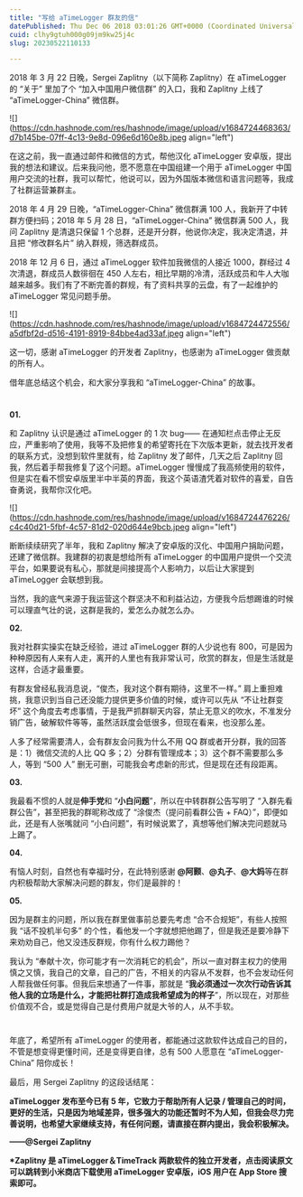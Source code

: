 ```yaml
---
title: "写给 aTimeLogger 群友的信"
datePublished: Thu Dec 06 2018 03:01:26 GMT+0000 (Coordinated Universal Time)
cuid: clhy9gtuh000g09jm9kw25j4c
slug: 20230522110133

---
```


2018 年 3 月 22 日晚，Sergei Zaplitny（以下简称 Zaplitny）在 aTimeLogger 的 “关于” 里加了个 “加入中国用户微信群” 的入口，我和 Zaplitny 上线了 “aTimeLogger-China” 微信群。

![](https://cdn.hashnode.com/res/hashnode/image/upload/v1684724468363/d7b145be-07ff-4c13-9e8d-096e6d160e8b.jpeg align="left")

在这之前，我一直通过邮件和微信的方式，帮他汉化 aTimeLogger 安卓版，提出我的想法和建议。后来我问他，愿不愿意在中国组建一个用于 aTimeLogger 中国用户交流的社群，我可以帮忙，他说可以，因为外国版本微信和语言问题等，我成了社群运营兼群主。

2018 年 4 月 29 日晚，“aTimeLogger-China” 微信群满 100 人，我新开了中转群方便扫码；2018 年 5 月 28 日，“aTimeLogger-China” 微信群满 500 人，我问 Zaplitny 是清退只保留 1 个总群，还是开分群，他说你决定，我决定清退，并且把 “修改群名片” 纳入群规，筛选群成员。

2018 年 12 月 6 日，通过 aTimeLogger 软件加我微信的人接近 1000，群经过 4 次清退，群成员人数徘徊在 450 人左右，相比早期的冷清，活跃成员和牛人大咖越来越多。我们有了不断完善的群规，有了资料共享的云盘，有了一起维护的 aTimeLogger 常见问题手册。

![](https://cdn.hashnode.com/res/hashnode/image/upload/v1684724472556/a5dfbf2d-d516-4191-8919-84bbe4ad33af.jpeg align="left")

这一切，感谢 aTimeLogger 的开发者 Zaplitny，也感谢为 aTimeLogger 做贡献的所有人。

借年底总结这个机会，和大家分享我和 “aTimeLogger-China” 的故事。

#

**01.**

和 Zaplitny 认识是通过 aTimeLogger 的 1 次 bug—— 在通知栏点击停止无反应，严重影响了使用，我等不及把修复的希望寄托在下次版本更新，就去找开发者的联系方式，没想到软件里就有，给 Zaplitny 发了邮件，几天之后 Zaplitny 回我，然后着手帮我修复了这个问题。aTimeLogger 慢慢成了我高频使用的软件，但是实在看不惯安卓版里半中半英的界面，我这个英语渣凭着对软件的喜爱，自告奋勇说，我帮你汉化吧。

![](https://cdn.hashnode.com/res/hashnode/image/upload/v1684724476226/c4c40d21-5fbf-4c57-81d2-020d644e9bcb.jpeg align="left")

断断续续研究了半年，我和 Zaplitny 解决了安卓版的汉化、中国用户捐助问题，还建了微信群。我建群的初衷是想给所有 aTimeLogger 的中国用户提供一个交流平台，如果要说有私心，那就是间接提高个人影响力，以后让大家提到 aTimeLogger 会联想到我。

当然，我的底气来源于我运营这个群坚决不和利益沾边，方便我今后想踢谁的时候可以理直气壮的说，这群是我的，爱怎么办就怎么办。

**02.**

我对社群实操实在缺乏经验，进过 aTimeLogger 群的人少说也有 800，可是因为种种原因有人来有人走，离开的人里也有我非常认可，欣赏的群友，但是生活就是这样，合适才最重要。

有群友曾经私我消息说，“俊杰，我对这个群有期待，这里不一样。” 肩上重担难挑，我意识到当自己还没能力提供更多价值的时候，或许可以先从 “不让社群变坏” 这个角度去考虑事情，于是我严抓群聊天内容，禁止无意义的吹水，不准发分销广告，破解软件等等，虽然活跃度会低很多，但现在看来，也没那么差。

人多了经常需要清人，会有群友会问我为什么不用 QQ 群或者开分群，我的回答是：1）微信交流的人比 QQ 多；2）分群有管理成本；3）这个群不需要那么多人，等到 “500 人” 删无可删，可能我会考虑新的形式，但是现在还有段距离。

**03.**

我最看不惯的人就是**伸手党**和 “**小白问题**”，所以在中转群群公告写明了 “入群先看群公告”，甚至把我的群昵称改成了 “涂俊杰（提问前看群公告 + FAQ）”，即便如此，还是有人张嘴就问 “小白问题”，有时候说累了，真想等他们解决完问题就马上踢了。

**04.**

有恼人时刻，自然也有幸福时分，在此特别感谢 **@阿颢**、**@丸子**、**@大妈**等在群内积极帮助大家解决问题的群友，你们是最胖的！

**05.**

因为是群主的问题，所以我在群里做事前总要先考虑 “合不合规矩”，有些人按照我 “话不投机半句多” 的个性，看他发一个字就想把他踢了，但是我还是要冷静下来劝劝自己，他又没违反群规，你有什么权力踢他？

我认为 “奉献十次，你可能才有一次消耗它的机会”，所以一直对群主权力的使用慎之又慎，我自己的文章，自己的广告，不相关的内容从不发群，也不会发动任何人帮我做任何事。但我后来想通了一件事，那就是 “**我必须通过一次次行动告诉其他人我的立场是什么，才能把社群打造成我希望成为的样子**”，所以现在，对那些价值观不合，或是觉得自己是付费用户就是大爷的人，从不手软。

#

年底了，希望所有 aTimeLogger 的使用者，都能通过这款软件达成自己的目的，不管是想变得更懂时间，还是变得更自律，总有 500 人愿意在 “aTimeLogger-China” 陪你成长！

最后，用 Sergei Zaplitny 的这段话结尾：

**aTimeLogger 发布至今已有 5 年，它致力于帮助所有人记录 / 管理自己的时间，更好的生活，只是因为地域差异，很多强大的功能还暂时不为人知，但我会尽力完善说明，也希望大家继续支持，有任何问题，请直接在群内提出，我会积极解决。**

**——@Sergei Zaplitny**

**\*Zaplitny 是 aTimeLogger＆TimeTrack 两款软件的独立开发者，点击阅读原文可以跳转到小米商店下载使用 aTimeLogger 安卓版，iOS 用户在 App Store 搜索即可。**